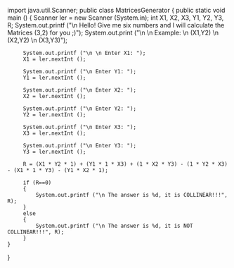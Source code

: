 import java.util.Scanner;
public class MatricesGenerator
{
    public static void main ()
    {
         Scanner ler = new Scanner (System.in);
         int X1, X2, X3, Y1, Y2, Y3, R;
         System.out.printf ("\n Hello! Give me six numbers and I will calculate the Matrices (3,2) for you ;)");
         System.out.print ("\n \n Example: \n (X1,Y2) \n (X2,Y2) \n (X3,Y3)");
         
         System.out.printf ("\n \n Enter X1: ");
         X1 = ler.nextInt ();
         
         System.out.printf ("\n Enter Y1: ");
         Y1 = ler.nextInt ();
         
         System.out.printf ("\n Enter X2: ");
         X2 = ler.nextInt ();
         
         System.out.printf ("\n Enter Y2: ");
         Y2 = ler.nextInt ();
         
         System.out.printf ("\n Enter X3: ");
         X3 = ler.nextInt ();
         
         System.out.printf ("\n Enter Y3: ");
         Y3 = ler.nextInt ();
         
         R = (X1 * Y2 * 1) + (Y1 * 1 * X3) + (1 * X2 * Y3) - (1 * Y2 * X3) - (X1 * 1 * Y3) - (Y1 * X2 * 1);
         
         if (R==0)
         {
             System.out.printf ("\n The answer is %d, it is COLLINEAR!!!", R);
         }
         else
         {
             System.out.printf ("\n The answer is %d, it is NOT COLLINEAR!!!", R);
         }
    }
}
